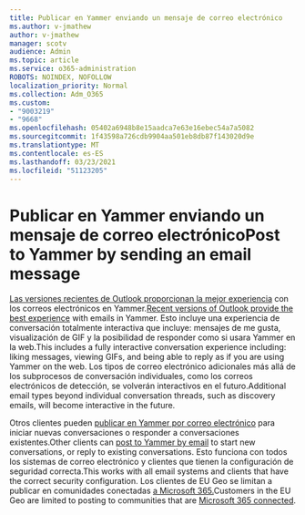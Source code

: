 ```yaml
---
title: Publicar en Yammer enviando un mensaje de correo electrónico
ms.author: v-jmathew
author: v-jmathew
manager: scotv
audience: Admin
ms.topic: article
ms.service: o365-administration
ROBOTS: NOINDEX, NOFOLLOW
localization_priority: Normal
ms.collection: Adm_O365
ms.custom:
- "9003219"
- "9668"
ms.openlocfilehash: 05402a6948b8e15aadca7e63e16ebec54a7a5082
ms.sourcegitcommit: 1f43598a726cdb9904aa501eb8db87f143020d9e
ms.translationtype: MT
ms.contentlocale: es-ES
ms.lasthandoff: 03/23/2021
ms.locfileid: "51123205"
---
```

# <a name="post-to-yammer-by-sending-an-email-message"></a><span data-ttu-id="b4d10-102">Publicar en Yammer enviando un mensaje de correo electrónico</span><span class="sxs-lookup"><span data-stu-id="b4d10-102">Post to Yammer by sending an email message</span></span>

<span data-ttu-id="b4d10-103">[Las versiones recientes de Outlook proporcionan la mejor experiencia](https://support.microsoft.com/office/work-with-yammer-from-outlook-fd695485-225b-410f-b24a-17f971b46b25) con los correos electrónicos en Yammer.</span><span class="sxs-lookup"><span data-stu-id="b4d10-103">[Recent versions of Outlook provide the best experience](https://support.microsoft.com/office/work-with-yammer-from-outlook-fd695485-225b-410f-b24a-17f971b46b25) with emails in Yammer.</span></span> <span data-ttu-id="b4d10-104">Esto incluye una experiencia de conversación totalmente interactiva que incluye: mensajes de me gusta, visualización de GIF y la posibilidad de responder como si usara Yammer en la web.</span><span class="sxs-lookup"><span data-stu-id="b4d10-104">This includes a fully interactive conversation experience including: liking messages, viewing GIFs, and being able to reply as if you are using Yammer on the web.</span></span> <span data-ttu-id="b4d10-105">Los tipos de correo electrónico adicionales más allá de los subprocesos de conversación individuales, como los correos electrónicos de detección, se volverán interactivos en el futuro.</span><span class="sxs-lookup"><span data-stu-id="b4d10-105">Additional email types beyond individual conversation threads, such as discovery emails, will become interactive in the future.</span></span>

<span data-ttu-id="b4d10-106">Otros clientes pueden [publicar en Yammer por correo electrónico](https://support.microsoft.com/office/new-yammer-post-to-yammer-by-sending-an-email-message-830e6825-56f6-4169-a6b9-1b3ca0cdad4d) para iniciar nuevas conversaciones o responder a conversaciones existentes.</span><span class="sxs-lookup"><span data-stu-id="b4d10-106">Other clients can [post to Yammer by email](https://support.microsoft.com/office/new-yammer-post-to-yammer-by-sending-an-email-message-830e6825-56f6-4169-a6b9-1b3ca0cdad4d) to start new conversations, or reply to existing conversations.</span></span> <span data-ttu-id="b4d10-107">Esto funciona con todos los sistemas de correo electrónico y clientes que tienen la configuración de seguridad correcta.</span><span class="sxs-lookup"><span data-stu-id="b4d10-107">This works with all email systems and clients that have the correct security configuration.</span></span> <span data-ttu-id="b4d10-108">Los clientes de EU Geo se limitan a publicar en comunidades conectadas [a Microsoft 365.](https://docs.microsoft.com/yammer/manage-yammer-groups/yammer-and-office-365-groups)</span><span class="sxs-lookup"><span data-stu-id="b4d10-108">Customers in the EU Geo are limited to posting to communities that are [Microsoft 365 connected](https://docs.microsoft.com/yammer/manage-yammer-groups/yammer-and-office-365-groups).</span></span>
